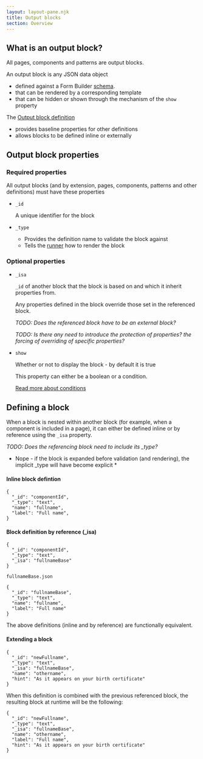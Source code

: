 ```yaml
---
layout: layout-pane.njk
title: Output blocks
section: Overview
---
```


## What is an output block?

All pages, components and patterns are output blocks.

An output block is any JSON data object 

- defined against a Form Builder [schema](/glossary#schema).
- that can be rendered by a corresponding template
- that can be hidden or shown through the mechanism of the `show` property


The [Output block definition](/definition/block)

- provides baseline properties for other definitions
- allows blocks to be defined inline or externally

## Output block properties

### Required properties

All output blocks (and by extension, pages, components, patterns and other definitions) must have these properties

- `_id`

  A unique identifier for the block

- `_type`

  - Provides the definition name to validate the block against
  - Tells the [runner](/process/runner) how to render the block

### Optional properties

- `_isa`

  `_id` of another block that the block is based on and which it inherit properties from.

  Any properties defined in the block override those set in the referenced block.

  *TODO: Does the referenced block have to be an external block?*

  *TODO: Is there any need to introduce the protection of properties? the forcing of overriding of specific properties?*
- `show`

  Whether or not to display the block - by default it is true

  This property can either be a boolean or a condition.
  
  [Read more about conditions](/overview/logic) 


## Defining a block

When a block is nested within another block (for example, when a component is included in a page), it can either be defined inline or by reference using the `_isa` property.

*TODO: Does the referencing block need to include its _type?*
* Nope - if the block is expanded before validation (and rendering), the implicit _type will have become explicit *

#### Inline block defintion

```
{
  "_id": "componentId",
  "_type": "text",
  "name": "fullname",
  "label": "Full name",
}
```

#### Block definition by reference (_isa)

```
{
  "_id": "componentId",
  "_type": "text",
  "_isa": "fullnameBase"
}
```

`fullnameBase.json`

```
{
  "_id": "fullnameBase",
  "_type": "text",
  "name": "fullname",
  "label": "Full name"
}
```

The above definitions (inline and by reference) are functionally equivalent.

#### Extending a block


```
{
  "_id": "newFullname",
  "_type": "text",
  "_isa": "fullnameBase",
  "name": "othername",
  "hint": "As it appears on your birth certificate"
}
```

When this definition is combined with the previous referenced block, the resulting block at runtime will be the following:

```
{
  "_id": "newFullname",
  "_type": "text",
  "_isa": "fullnameBase",
  "name": "othername",
  "label": "Full name",
  "hint": "As it appears on your birth certificate"
}
```

